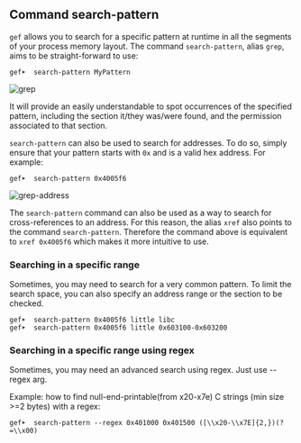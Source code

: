 ## Command search-pattern ##

`gef` allows you to search for a specific pattern at runtime in all the segments
of your process memory layout. The command `search-pattern`, alias `grep`, aims
to be straight-forward to use:
```
gef➤  search-pattern MyPattern
```

![grep](https://i.imgur.com/YNzsFvk.png)

It will provide an easily understandable to spot occurrences of the specified
pattern, including the section it/they was/were found, and the permission
associated to that section.

`search-pattern` can also be used to search for addresses. To do so, simply
ensure that your pattern starts with `0x` and is a valid hex address. For
example:

```
gef➤  search-pattern 0x4005f6
```

![grep-address](https://i.imgur.com/dg1gUB5.png)

The `search-pattern` command can also be used as a way to search for
cross-references to an address. For this reason, the alias `xref` also points
to the command `search-pattern`.  Therefore the command above is equivalent to
`xref 0x4005f6` which makes it more intuitive to use.

### Searching in a specific range ###
Sometimes, you may need to search for a very common pattern. To limit the search space, you can also specify an address range or the section to be checked.

```
gef➤  search-pattern 0x4005f6 little libc
gef➤  search-pattern 0x4005f6 little 0x603100-0x603200
```
### Searching in a specific range using regex ###
Sometimes, you may need an advanced search using regex. Just use --regex arg.

Example: how to find null-end-printable(from x20-x7e) C strings (min size >=2 bytes) with a regex:

```
gef➤  search-pattern --regex 0x401000 0x401500 ([\\x20-\\x7E]{2,})(?=\\x00)   

```
